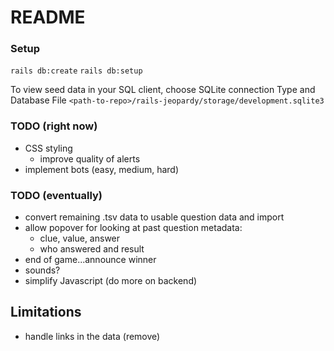 # README

### Setup
`rails db:create`
`rails db:setup`

To view seed data in your SQL client, choose SQLite connection Type and Database File 
`<path-to-repo>/rails-jeopardy/storage/development.sqlite3`


### TODO (right now)
* CSS styling
  * improve quality of alerts
* implement bots (easy, medium, hard)

### TODO (eventually)
* convert remaining .tsv data to usable question data and import
* allow popover for looking at past question metadata:
  * clue, value, answer
  * who answered and result
* end of game...announce winner
* sounds?
* simplify Javascript (do more on backend)


## Limitations
* handle <a> links in the data (remove)